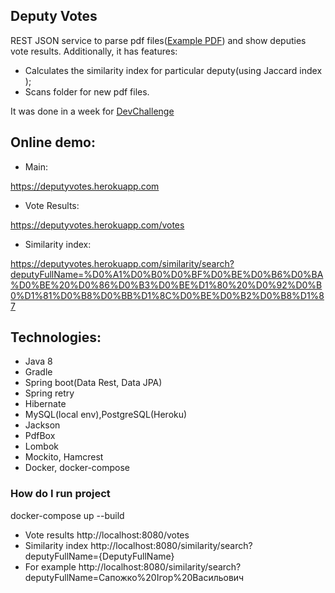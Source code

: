 Deputy Votes
------------
REST JSON service to parse pdf files([Example PDF](https://www.dropbox.com/s/pj7pkchqado3jyy/%D0%A0%D0%B5%D0%B7%D1%83%D0%BB%D1%8C%D1%82%D0%B0%D1%82%20%D0%BF%D0%BE%D1%96%D0%BC%D0%B5%D0%BD%D0%BD%D0%BE%D0%B3%D0%BE%20%D0%B3%D0%BE%D0%BB%D0%BE%D1%81%D1%83%D0%B2%D0%B0%D0%BD%D0%BD%D1%8F%204.08.2016%20%281%29.pdf?dl=0)) and show deputies vote results. 
Additionally, it has features:

- Calculates the similarity index for particular deputy(using Jaccard index );   
- Scans folder for new pdf files.

It was done in a week for [DevChallenge](http://devchallenge.it/)

Online demo:
---
- Main:

https://deputyvotes.herokuapp.com

- Vote Results:

https://deputyvotes.herokuapp.com/votes

- Similarity index:

https://deputyvotes.herokuapp.com/similarity/search?deputyFullName=%D0%A1%D0%B0%D0%BF%D0%BE%D0%B6%D0%BA%D0%BE%20%D0%86%D0%B3%D0%BE%D1%80%20%D0%92%D0%B0%D1%81%D0%B8%D0%BB%D1%8C%D0%BE%D0%B2%D0%B8%D1%87
 
Technologies:
---
- Java 8
- Gradle
- Spring boot(Data Rest, Data JPA)
- Spring retry
- Hibernate
- MySQL(local env),PostgreSQL(Heroku)
- Jackson
- PdfBox
- Lombok
- Mockito, Hamcrest
- Docker, docker-compose
 
### How do I run project ###
  docker-compose up --build 
 - Vote results
  http://localhost:8080/votes
 - Similarity index
  http://localhost:8080/similarity/search?deputyFullName={DeputyFullName}
 - For example
 http://localhost:8080/similarity/search?deputyFullName=Сапожко%20Ігор%20Васильович





















































































































































































































































































































































































































































































































































































































































































 






























